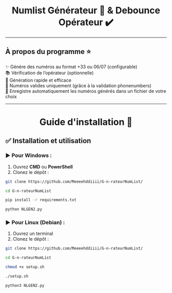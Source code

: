 <h1 align="center">Numlist Générateur 📳 & Debounce Opérateur ✔️</h1>

---

<h2 align="left">À propos du programme ⭐</h2>

<p align="left">
✨ Génère des numéros au format +33 ou 06/07 (configurable)<br>
📚 Vérification de l’opérateur (optionnelle)<br>
🎯 Génération rapide et efficace<br>
🎲 Numéros valides uniquement (grâce à la validation phonenumbers)<br>
📜 Enregistre automatiquement les numéros générés dans un fichier de votre choix
</p>

---

<h1 align="center">Guide d'installation 🔌</h1>

## ✅ Installation et utilisation

### ▶️ Pour **Windows** :
1. Ouvrez **CMD** ou **PowerShell**
2. Clonez le dépôt :
```bash
git clone https://github.com/Meeeehddiiii/G-n-rateurNumList/

cd G-n-rateurNumList

pip install -r requirements.txt

python NLGEN2.py

```

### ▶️ Pour **Linux (Debian)** :

1. Ouvrez un terminal
2. Clonez le dépôt :
```bash
git clone https://github.com/Meeeehddiiii/G-n-rateurNumList/

cd G-n-rateurNumList

chmod +x setup.sh

./setup.sh

python3 NLGEN2.py




